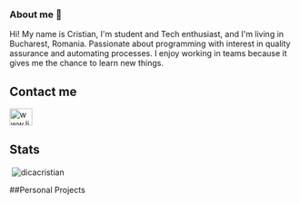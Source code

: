 ### About me 👋

Hi! My name is Cristian, I'm student and Tech enthusiast, and I'm living in Bucharest, Romania. Passionate about programming with interest in quality assurance and automating processes. I enjoy working in teams because it gives me the chance to learn new things.


## Contact me 

<a href="https://www.linkedin.com/in/cristian-dic%C4%83/" target="blank"><img align="center" src="https://raw.githubusercontent.com/rahuldkjain/github-profile-readme-generator/master/src/images/icons/Social/linked-in-alt.svg" alt="www.linkedin.com/in/cristian-dică" height="30" width="40" /></a>
</p>


## Stats

<p>&nbsp;<img align="center" src="https://github-readme-stats.vercel.app/api?username=dicacristian&show_icons=true&locale=en" alt="dicacristian" /></p>

##Personal Projects
